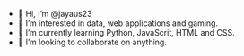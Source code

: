 - 👋 Hi, I’m @jayaus23
- 👀 I’m interested in data, web applications and gaming.
- 🌱 I’m currently learning Python, JavaScrit, HTML and CSS.
- 💞️ I’m looking to collaborate on anything.
